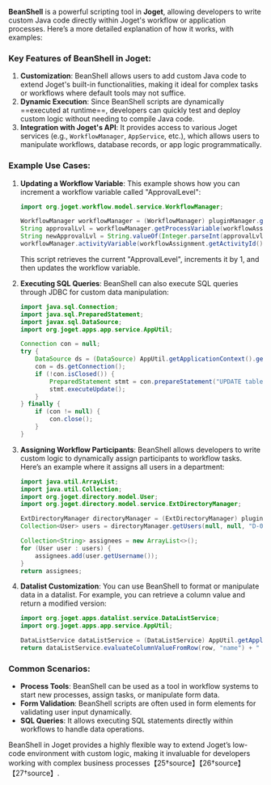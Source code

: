 **BeanShell** is a powerful scripting tool in **Joget**, allowing developers to write custom Java code directly within Joget's workflow or application processes. Here’s a more detailed explanation of how it works, with examples:

### Key Features of BeanShell in Joget:
1. **Customization**: BeanShell allows users to add custom Java code to extend Joget's built-in functionalities, making it ideal for complex tasks or workflows where default tools may not suffice.
2. **Dynamic Execution**: Since BeanShell scripts are dynamically ==executed at runtime==, developers can quickly test and deploy custom logic without needing to compile Java code.
3. **Integration with Joget's API**: It provides access to various Joget services (e.g., `WorkflowManager`, `AppService`, etc.), which allows users to manipulate workflows, database records, or app logic programmatically.

### Example Use Cases:
1. **Updating a Workflow Variable**: This example shows how you can increment a workflow variable called "ApprovalLevel":
   ```java
   import org.joget.workflow.model.service.WorkflowManager;

   WorkflowManager workflowManager = (WorkflowManager) pluginManager.getBean("workflowManager");
   String approvalLvl = workflowManager.getProcessVariable(workflowAssignment.getProcessId(), "ApprovalLevel");
   String newApprovalLvl = String.valueOf(Integer.parseInt(approvalLvl) + 1);
   workflowManager.activityVariable(workflowAssignment.getActivityId(), "ApprovalLevel", newApprovalLvl);
   ```
   This script retrieves the current "ApprovalLevel", increments it by 1, and then updates the workflow variable.

2. **Executing SQL Queries**: BeanShell can also execute SQL queries through JDBC for custom data manipulation:
   ```java
   import java.sql.Connection;
   import java.sql.PreparedStatement;
   import javax.sql.DataSource;
   import org.joget.apps.app.service.AppUtil;

   Connection con = null;
   try {
       DataSource ds = (DataSource) AppUtil.getApplicationContext().getBean("setupDataSource");
       con = ds.getConnection();
       if (!con.isClosed()) {
           PreparedStatement stmt = con.prepareStatement("UPDATE table1 SET column1='value1'");
           stmt.executeUpdate();
       }
   } finally {
       if (con != null) {
           con.close();
       }
   }
   ```

3. **Assigning Workflow Participants**: BeanShell allows developers to write custom logic to dynamically assign participants to workflow tasks. Here’s an example where it assigns all users in a department:
   ```java
   import java.util.ArrayList;
   import java.util.Collection;
   import org.joget.directory.model.User;
   import org.joget.directory.model.service.ExtDirectoryManager;

   ExtDirectoryManager directoryManager = (ExtDirectoryManager) pluginManager.getBean("directoryManager");
   Collection<User> users = directoryManager.getUsers(null, null, "D-005", null, null, null, null, "firstName", false, 0, 10);
   
   Collection<String> assignees = new ArrayList<>();
   for (User user : users) {
       assignees.add(user.getUsername());
   }
   return assignees;
   ```

4. **Datalist Customization**: You can use BeanShell to format or manipulate data in a datalist. For example, you can retrieve a column value and return a modified version:
   ```java
   import org.joget.apps.datalist.service.DataListService;
   import org.joget.apps.app.service.AppUtil;

   DataListService dataListService = (DataListService) AppUtil.getApplicationContext().getBean("dataListService");
   return dataListService.evaluateColumnValueFromRow(row, "name") + " (modified)";
   ```

### Common Scenarios:
- **Process Tools**: BeanShell can be used as a tool in workflow systems to start new processes, assign tasks, or manipulate form data.
- **Form Validation**: BeanShell scripts are often used in form elements for validating user input dynamically.
- **SQL Queries**: It allows executing SQL statements directly within workflows to handle data operations.

BeanShell in Joget provides a highly flexible way to extend Joget’s low-code environment with custom logic, making it invaluable for developers working with complex business processes【25†source】【26†source】【27†source】.